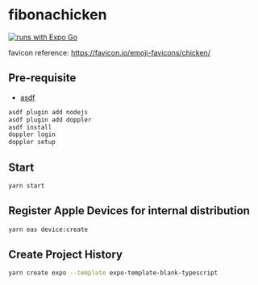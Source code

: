 # fibonachicken

[![runs with Expo Go](https://img.shields.io/badge/Runs%20with%20Expo%20Go-000.svg?style=flat-square&logo=EXPO&labelColor=f3f3f3&logoColor=000)](https://expo.dev/client)

favicon reference: https://favicon.io/emoji-favicons/chicken/

## Pre-requisite
- [asdf](https://github.com/asdf-vm/asdf)

```zsh
asdf plugin add nodejs
asdf plugin add doppler
asdf install
doppler login
doppler setup
```

## Start
```zsh
yarn start
```

## Register Apple Devices for internal distribution
```zsh
yarn eas device:create
```

## Create Project History
```zsh
yarn create expo --template expo-template-blank-typescript
```
